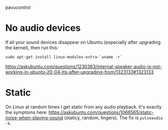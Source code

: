 pavucontrol

# No audio devices

If all your sound devices disappear on Ubuntu (especially after upgrading the kernel), then run this:

    sudo apt-get install linux-modules-extra-`uname -r`

https://askubuntu.com/questions/1230363/internal-speaker-audio-is-not-working-in-ubuntu-20-04-lts-after-upgrading-from/1323133#1323133

# Static

On Linux at random times I get static from any audio playback. It's exactly the symptoms here: https://askubuntu.com/questions/1066565/static-noise-when-playing-sound (staticy, random, lingers). The fix is `pulseaudio -k`.
